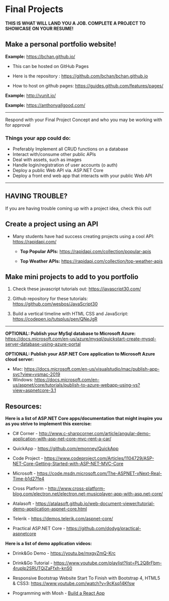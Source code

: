 # Final Projects

**THIS IS WHAT WILL LAND YOU A JOB.  COMPLETE A PROJECT TO SHOWCASE ON YOUR RESUME!**

## **Make a personal portfolio website!**

**Example:** https://bchan.github.io/

- This can be hosted on GitHub Pages

- Here is the repository : 
https://github.com/bchan/bchan.github.io

- How to host on github pages:
https://guides.github.com/features/pages/

**Example:** http://vunit.io/

**Example:** https://anthonyallgood.com/

--------------------
Respond with your Final Project Concept and who you may be working with for approval

### **Things your app could do:**
- Preferably Implement all CRUD functions on a database
- Interact with/consume other public APIs
- Deal with assets, such as images
- Handle login/registration of user accounts (o auth)
- Deploy a public Web API via. ASP.NET Core
- Deploy a front end web app that interacts with your public Web API

----------

## HAVING TROUBLE?
If you are having trouble coming up with a project idea, check this out! 

## Create a project using an API

- Many students have had success creating projects using a cool API:
https://rapidapi.com/

    - **Top Popular APIs:** https://rapidapi.com/collection/popular-apis

    - **Top Weather APIs:** https://rapidapi.com/collection/top-weather-apis


## Make mini projects to add to you portfolio

1. Check these javascript tutorials out: https://javascript30.com/

2. Github repository for these tutorials:
https://github.com/wesbos/JavaScript30

3. Build a vertical timeline with HTML CSS and JavaScript:
https://codepen.io/tutsplus/pen/QNeJgR

-------

**OPTIONAL: Publish your MySql database to Microsoft Azure:**
https://docs.microsoft.com/en-us/azure/mysql/quickstart-create-mysql-server-database-using-azure-portal

**OPTIONAL: Publish your ASP<ula>.NET Core application to Microsoft Azure cloud server:**
- Mac: https://docs.microsoft.com/en-us/visualstudio/mac/publish-app-svc?view=vsmac-2019
- Windows: https://docs.microsoft.com/en-us/aspnet/core/tutorials/publish-to-azure-webapp-using-vs?view=aspnetcore-3.1

## Resources:

**Here is a list of ASP<ula>.NET Core apps/documentation that might inspire you as you strive to implement this exercise:**

- C# Corner - http://www.c-sharpcorner.com/article/angular-demo-application-with-asp-net-core-mvc-rent-a-car/

- QuickApp - https://github.com/emonney/QuickApp

- Code Project - https://www.codeproject.com/Articles/1104729/ASP-NET-Core-Getting-Started-with-ASP-NET-MVC-Core

- Microsoft - https://code.msdn.microsoft.com/The-ASPNET-vNext-Real-Time-b1d27fe4

- Cross Platform - http://www.cross-platform-blog.com/electron.net/electron.net-musicplayer-app-with-asp.net-core/

- Atalasoft - https://atalasoft.github.io/web-document-viewer/tutorial-demo-application-aspnet-core.html

- Telerik - https://demos.telerik.com/aspnet-core/

- Practical ASP.NET Core - https://github.com/dodyg/practical-aspnetcore


**Here is a list of demo application videos:**

- Drink&Go Demo - https://youtu.be/mxgyZmQ-Krc

- Drink&Go Tutorial - https://www.youtube.com/playlist?list=PL2Q8rFbm-4ruplp2SRUTQjZaFfxh-knS0

- Responsive Bootstrap Website Start To Finish with Bootstrap 4, HTML5 & CSS3:
https://www.youtube.com/watch?v=9cKsq14Kfsw

- Programming with Mosh - [Build a React App](https://www.youtube.com/watch?v=0-S5a0eXPoc)